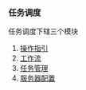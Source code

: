 ### 任务调度

任务调度下辖三个模块
1. [操作指引](/workflow/workflow/guide.md)
2. [工作流](/workflow/workflow/readme.md)
3. [任务管理](/workflow/tasks/readme.md)
4. [服务器配置](/workflow/services/readme.md)

